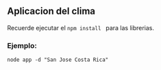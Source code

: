 ## Aplicacion del clima 

Recuerde ejecutar el ```npm install ``` para las librerias.

### Ejemplo:

```
node app -d "San Jose Costa Rica"
```